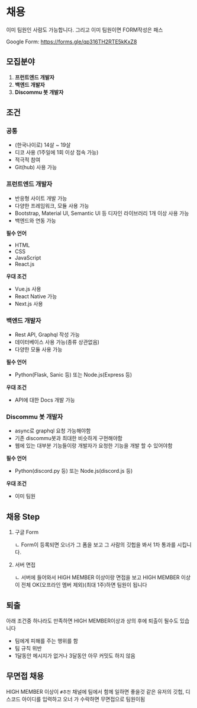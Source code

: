 # 채용
이미 팀원인 사람도 가능합니다. 그리고 이미 팀원이면 FORM작성은 패스

Google Form: https://forms.gle/qp316TH2RTE5kKxZ8

## 모집분야
1. **프런트엔드 개발자**
2. **백엔드 개발자**
3. **Discommu 봇 개발자**

## 조건
### 공통
+ (한국나이로) 14살 ~ 19살
+ 디코 사용 (1주일에 1회 이상 접속 가능)
+ 적극적 참여
+ Git(hub) 사용 가능

### 프런트엔드 개발자
+ 반응형 사이트 개발 가능
+ 다양한 프레임워크, 모듈 사용 가능
+ Bootstrap, Material UI, Semantic UI 등 디자인 라이브러리 1개 이상 사용 가능
+ 백엔드와 연동 가능

**필수 언어**
+ HTML
+ CSS
+ JavaScript
+ React.js

**우대 조건**
+ Vue.js 사용
+ React Native 가능
+ Next.js 사용



### 백엔드 개발자
+ Rest API, Graphql 작성 가능
+ 데이터베이스 사용 가능(종류 상관없음)
+ 다양한 모듈 사용 가능

**필수 언어**
+ Python(Flask, Sanic 등) 또는 Node.js(Express 등)

**우대 조건**
+ API에 대한 Docs 개발 가능



### Discommu 봇 개발자
+ async로 graphql 요청 가능해야함
+ 기존 discommu봇과 최대한 비슷하게 구현해야함
+ 웹에 있는 대부분 기능들이랑 개발자가 요청한 기능을 개발 할 수 있어야함

**필수 언어**
+ Python(discord.py 등) 또는 Node.js(discord.js 등)

**우대 조건**
+ 이미 팀원


## 채용 Step
1. 구글 Form

    ㄴ Form이 등록되면 오너가 그 폼을 보고 그 사람의 깃헙을 봐서 1차 통과를 시킵니다.

2. 서버 면접

    ㄴ 서버에 들어와서 HIGH MEMBER 이상이랑 면접을 보고 HIGH MEMBER 이상이 전체 OK(오프라인 멤버 제외)(최대 1주)하면 팀원이 됩니다


## 퇴출
아래 조건중 하나라도 만족하면 HIGH MEMBER이상과 상의 후에 퇴출이 될수도 있습니다
+ 팀에게 피해를 주는 행위를 함
+ 팀 규칙 위반
+ 1달동안 메시지가 없거나 3달동안 아무 커밋도 하지 않음

## 무면접 채용
HIGH MEMBER 이상이 `#추천` 채널에 팀에서 함께 일하면 좋을것 같은 유저의 깃헙, 디스코드 아이디를 입력하고 오너 가 수락하면 무면접으로 팀원이됨
